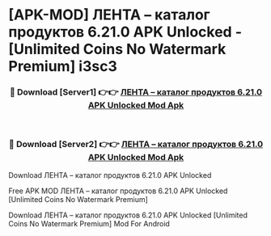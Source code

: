 # [APK-MOD] ЛЕНТА – каталог продуктов 6.21.0 APK Unlocked - [Unlimited Coins No Watermark Premium] i3sc3



<div align="center">
<h3>🔴 Download [Server1] 👉👉 <a href="https://momento.my/?title=ЛЕНТА_–_каталог_продуктов_6.21.0_APK_Unlocked">ЛЕНТА – каталог продуктов 6.21.0 APK Unlocked Mod Apk</a></h3><br>

<h3>🔴 Download [Server2] 👉👉 <a href="https://momento.my/?title=ЛЕНТА_–_каталог_продуктов_6.21.0_APK_Unlocked">ЛЕНТА – каталог продуктов 6.21.0 APK Unlocked Mod Apk</a></h3>
</div>



Download ЛЕНТА – каталог продуктов 6.21.0 APK Unlocked 

Free APK MOD ЛЕНТА – каталог продуктов 6.21.0 APK Unlocked [Unlimited Coins No Watermark Premium]

Download ЛЕНТА – каталог продуктов 6.21.0 APK Unlocked [Unlimited Coins No Watermark Premium] Mod For Android
